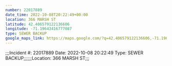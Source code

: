 ```yaml
---
number: 22017889
date_time: 2022-10-08T20:22:49+00:00
location: 366 MARSH ST
latitude: 42.406579122136606
longitude: -71.19643416777087
type: SEWER BACKUP
google_maps_link: https://maps.google.com/?q=42.406579122136606,-71.19643416777087
---
```


;;;Incident #: 22017889  Date: 2022-10-08 20:22:49   Type: SEWER BACKUP;;;;;;Location: 366 MARSH ST;;;
